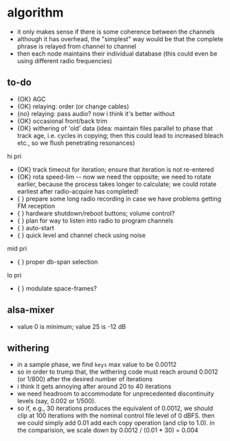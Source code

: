 # algorithm

- it only makes sense if there is some coherence between the channels
- although it has overhead, the "simplest" way would be that the complete
  phrase is relayed from channel to channel
- then each node maintains their individual database (this could even be
  using different radio frequencies)

## to-do

- {OK} AGC
- {OK} relaying: order (or change cables)
- {no} relaying: pass audio? now i think it's better without
- {OK} occasional front/back trim
- {OK} withering of 'old' data (idea: maintain files parallel to phase that track age, i.e. cycles in copying;
  then this could lead to increased bleach etc., so we flush penetrating resonances)

hi pri

- {OK} track timeout for iteration; ensure that iteration is not re-entered
- {OK} rota speed-lim -- now we need the opposite; we need to rotate earlier, because the process
       takes longer to calculate; we could rotate earliest after radio-acquire has completed!
- {  } prepare some long radio recording in case we have problems getting FM reception
- {  } hardware shutdown/reboot buttons; volume control?
- {  } plan for way to listen into radio to program channels
- {  } auto-start
- {  } quick level and channel check using noise 

mid pri

- {  } proper db-span selection

lo pri

- {  } modulate space-frames?

## alsa-mixer

- value 0 is minimum; value 25 is -12 dB

## withering

- in a sample phase, we find `keys` max value to be 0.00112
- so in order to trump that, the withering code must reach around 0.0012 (or 1/800) after
  the desired number of iterations
- i think it gets annoying after around 20 to 40 iterations
- we need headroom to accommodate for unprecedented discontinuity levels (say, 0.002 or 1/500).
- so if, e.g., 30 iterations produces the equivalent of 0.0012, we should clip at 100 iterations
  with the nominal control file level of 0 dBFS. then we could simply add 0.01 add each copy operation
  (and clip to 1.0). in the comparision, we scale down by 0.0012 / (0.01 * 30) = 0.004
